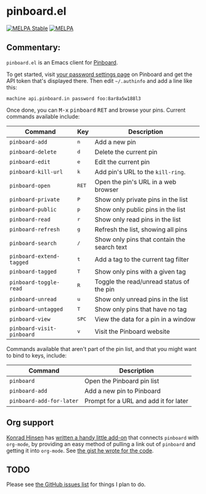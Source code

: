 # pinboard.el

[![MELPA Stable](https://stable.melpa.org/packages/pinboard-badge.svg)](https://stable.melpa.org/#/pinboard)
[![MELPA](https://melpa.org/packages/pinboard-badge.svg)](https://melpa.org/#/pinboard)

## Commentary:

`pinboard.el` is an Emacs client for [Pinboard](https://pinboard.in/).

To get started, visit [your password settings
page](https://pinboard.in/settings/password) on Pinboard and get the API
token that's displayed there. Then edit `~/.authinfo` and add a line like
this:

```
machine api.pinboard.in password foo:8ar8a5w188l3
```

Once done, you can <kbd>M-x</kbd> <kbd>pinboard</kbd> <kbd>RET</kbd> and
browse your pins. Current commands available include:

| Command                   | Key            | Description                                 |
|---------------------------|----------------|---------------------------------------------|
| `pinboard-add`            | <kbd>n</kbd>   | Add a new pin                               |
| `pinboard-delete`         | <kbd>d</kbd>   | Delete the current pin                      |
| `pinboard-edit`           | <kbd>e</kbd>   | Edit the current pin                        |
| `pinboard-kill-url`       | <kbd>k</kbd>   | Add pin's URL to the `kill-ring`.           |
| `pinboard-open`           | <kbd>RET</kbd> | Open the pin's URL in a web browser         |
| `pinboard-private`        | <kbd>P</kbd>   | Show only private pins in the list          |
| `pinboard-public`         | <kbd>p</kbd>   | Show only public pins in the list           |
| `pinboard-read`           | <kbd>r</kbd>   | Show only read pins in the list             |
| `pinboard-refresh`        | <kbd>g</kbd>   | Refresh the list, showing all pins          |
| `pinboard-search`         | <kbd>/</kbd>   | Show only pins that contain the search text |
| `pinboard-extend-tagged`  | <kbd>t</kbd>   | Add a tag to the current tag filter         |
| `pinboard-tagged`         | <kbd>T</kbd>   | Show only pins with a given tag             |
| `pinboard-toggle-read`    | <kbd>R</kbd>   | Toggle the read/unread status of the pin    |
| `pinboard-unread`         | <kbd>u</kbd>   | Show only unread pins in the list           |
| `pinboard-untagged`       | <kbd>T</kbd>   | Show only pins that have no tag             |
| `pinboard-view`           | <kbd>SPC</kbd> | View the data for a pin in a window         |
| `pinboard-visit-pinboard` | <kbd>v</kbd>   | Visit the Pinboard website                  |

Commands available that aren't part of the pin list, and that you might want
to bind to keys, include:

| Command                  | Description                           |
| ------------------------ | ------------------------------------- |
| `pinboard`               | Open the Pinboard pin list            |
| `pinboard-add`           | Add a new pin to Pinboard             |
| `pinboard-add-for-later` | Prompt for a URL and add it for later |

## Org support

[Konrad Hinsen](https://gist.github.com/khinsen) has [written a handy little
add-on](https://github.com/davep/pinboard.el/issues/8) that connects
`pinboard` with `org-mode`, by providing an easy method of pulling a link
out of `pinboard` and getting it into `org-mode`. See [the gist he wrote for
the code](https://gist.github.com/khinsen/7ed357eed9b27f142e4fa6f5c4ad45dd).

## TODO

Please see [the GitHub issues
list](https://github.com/davep/pinboard.el/issues) for things I plan to do.

[//]: # (README.md ends here)

